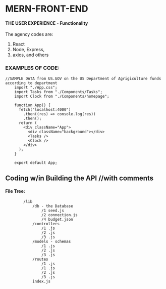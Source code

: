 # MERN-FRONT-END

#### THE USER EXPERIENCE - Functionality


The agency codes are: 
1. React
2. Node, Express,
3. axios, and others

### EXAMPLES OF CODE:
    //SAMPLE DATA from US.GOV on the US Department of Agrigiculture funds according to department
        import "./App.css";
        import Tasks from "./Components/Tasks";
        import Clock from "./Components/homepage";

        function App() {
          fetch("localhost:4000")
            .then((res) => console.log(res))
            .then();
          return (
            <div className="App">
              <div className="background"></div>
              <Tasks />
              <Clock />
            </div>
          );
        }

        export default App;
    
    
## Coding w/in Building the API //with comments
#### File Tree:

            /lib
                /db - the Database
                    /1 seed.js
                    /2 connection.js
                    /4 budget.json
                /controllers
                    /1 .js
                    /2 .js
                    /3 .js
                /models - schemas
                    /1 .js
                    /2 .js
                    /3 .js
                /routes
                    /1 .js 
                    /1 .js
                    /2 .js
                    /3 .js
                index.js
